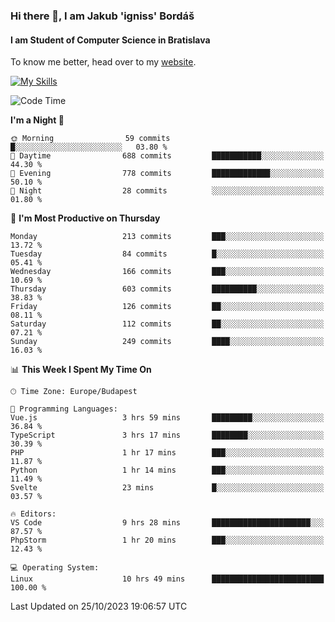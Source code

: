 ### Hi there 👋, I am Jakub 'igniss' Bordáš

#### I am Student of Computer Science in Bratislava
To know me better, head over to my [website](https://bordas.sk).

[![My Skills](https://skillicons.dev/icons?i=js,html,css,figma,svelte,java,kotlin,python,postgresql,typescript,nest,nodejs)](https://bordas.sk)


<!--START_SECTION:waka-->
![Code Time](http://img.shields.io/badge/Code%20Time-1%2C245%20hrs%2015%20mins-blue)

**I'm a Night 🦉** 

```text
🌞 Morning                59 commits          █░░░░░░░░░░░░░░░░░░░░░░░░   03.80 % 
🌆 Daytime                688 commits         ███████████░░░░░░░░░░░░░░   44.30 % 
🌃 Evening                778 commits         █████████████░░░░░░░░░░░░   50.10 % 
🌙 Night                  28 commits          ░░░░░░░░░░░░░░░░░░░░░░░░░   01.80 % 
```
📅 **I'm Most Productive on Thursday** 

```text
Monday                   213 commits         ███░░░░░░░░░░░░░░░░░░░░░░   13.72 % 
Tuesday                  84 commits          █░░░░░░░░░░░░░░░░░░░░░░░░   05.41 % 
Wednesday                166 commits         ███░░░░░░░░░░░░░░░░░░░░░░   10.69 % 
Thursday                 603 commits         ██████████░░░░░░░░░░░░░░░   38.83 % 
Friday                   126 commits         ██░░░░░░░░░░░░░░░░░░░░░░░   08.11 % 
Saturday                 112 commits         ██░░░░░░░░░░░░░░░░░░░░░░░   07.21 % 
Sunday                   249 commits         ████░░░░░░░░░░░░░░░░░░░░░   16.03 % 
```


📊 **This Week I Spent My Time On** 

```text
🕑︎ Time Zone: Europe/Budapest

💬 Programming Languages: 
Vue.js                   3 hrs 59 mins       █████████░░░░░░░░░░░░░░░░   36.84 % 
TypeScript               3 hrs 17 mins       ████████░░░░░░░░░░░░░░░░░   30.39 % 
PHP                      1 hr 17 mins        ███░░░░░░░░░░░░░░░░░░░░░░   11.87 % 
Python                   1 hr 14 mins        ███░░░░░░░░░░░░░░░░░░░░░░   11.49 % 
Svelte                   23 mins             █░░░░░░░░░░░░░░░░░░░░░░░░   03.57 % 

🔥 Editors: 
VS Code                  9 hrs 28 mins       ██████████████████████░░░   87.57 % 
PhpStorm                 1 hr 20 mins        ███░░░░░░░░░░░░░░░░░░░░░░   12.43 % 

💻 Operating System: 
Linux                    10 hrs 49 mins      █████████████████████████   100.00 % 
```


 Last Updated on 25/10/2023 19:06:57 UTC
<!--END_SECTION:waka-->
